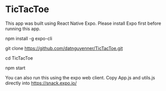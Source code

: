 # TicTacToe

This app was built using React Native Expo.  Please install Expo first before running this app.

npm install -g expo-cli

git clone https://github.com/datnguyenner/TicTacToe.git

cd TicTacToe

npm start

You can also run this using the expo web client.
Copy App.js and utils.js directly into https://snack.expo.io/
